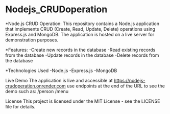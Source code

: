 ﻿# Nodejs_CRUDoperation

*Node.js CRUD Operation:
This repository contains a Node.js application that implements CRUD (Create, Read, Update, Delete) operations using Express.js and MongoDB. The application is hosted on a live server for demonstration purposes.

*Features:
-Create new records in the database
-Read existing records from the database
-Update records in the database
-Delete records from the database

*Technologies Used
-Node.js
-Express.js
-MongoDB

Live Demo
The application is live and accessible at https://nodejs-crudoperation.onrender.com
use endpoints at the end of the URL to see the demo such as:
/person
/menu

License
This project is licensed under the MIT License - see the LICENSE file for details.
